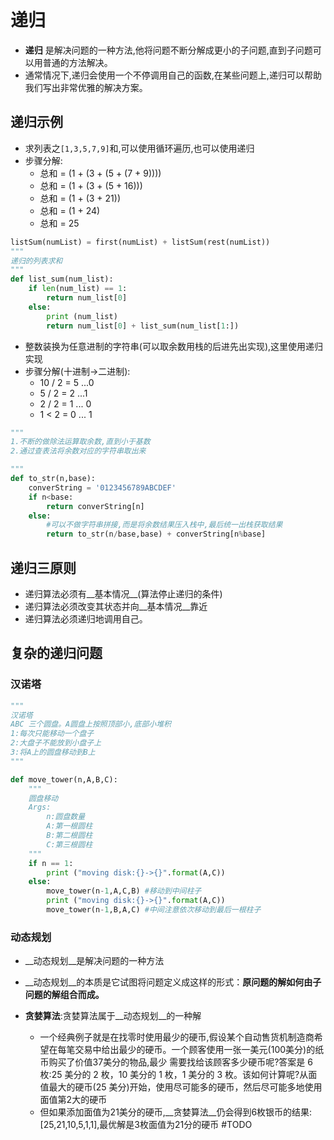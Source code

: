 # 递归
* __递归__ 是解决问题的一种方法,他将问题不断分解成更小的子问题,直到子问题可以用普通的方法解决。
* 通常情况下,递归会使用一个不停调用自己的函数,在某些问题上,递归可以帮助我们写出非常优雅的解决方案。

## 递归示例
* 求列表之```[1,3,5,7,9]```和,可以使用循环遍历,也可以使用递归
* 步骤分解: 
    * 总和 = (1 + (3 + (5 + (7 + 9)))) 
    * 总和 = (1 + (3 + (5 + 16))) 
    * 总和 = (1 + (3 + 21))
    * 总和 = (1 + 24)
    * 总和 = 25

```python
listSum(numList) = first(numList) + listSum(rest(numList))
"""
递归的列表求和
"""
def list_sum(num_list):
    if len(num_list) == 1:
        return num_list[0]
    else:
        print (num_list)
        return num_list[0] + list_sum(num_list[1:])
```

* 整数装换为任意进制的字符串(可以取余数用栈的后进先出实现),这里使用递归实现
* 步骤分解(十进制->二进制):
    * 10 / 2 = 5 ...0
    * 5 / 2 = 2 ...1
    * 2 / 2 = 1 ... 0
    * 1 < 2 = 0 ... 1

```python
"""
1.不断的做除法运算取余数,直到小于基数
2.通过查表法将余数对应的字符串取出来

"""
def to_str(n,base):
    converString = '0123456789ABCDEF'
    if n<base:
        return converString[n]
    else:
        #可以不做字符串拼接,而是将余数结果压入栈中,最后统一出栈获取结果
        return to_str(n/base,base) + converString[n%base]
```

## 递归三原则
* 递归算法必须有__基本情况__(算法停止递归的条件)
* 递归算法必须改变其状态并向__基本情况__靠近
* 递归算法必须递归地调用自己。


## 复杂的递归问题
### 汉诺塔

```python
"""
汉诺塔
ABC 三个圆盘。A圆盘上按照顶部小,底部小堆积
1:每次只能移动一个盘子
2:大盘子不能放到小盘子上
3:将A上的圆盘移动到B上
"""

def move_tower(n,A,B,C):
    """
    圆盘移动
    Args:
        n:圆盘数量
        A:第一根圆柱
        B:第二根圆柱
        C:第三根圆柱
    """
    if n == 1:
        print ("moving disk:{}->{}".format(A,C))
    else:
        move_tower(n-1,A,C,B) #移动到中间柱子
        print ("moving disk:{}->{}".format(A,C))
        move_tower(n-1,B,A,C) #中间注意依次移动到最后一根柱子
```

### 动态规划
* __动态规划__是解决问题的一种方法
* __动态规划__的本质是它试图将问题定义成这样的形式：__原问题的解如何由子问题的解组合而成。__

* __贪婪算法__:贪婪算法属于__动态规划__的一种解
    * 一个经典例子就是在找零时使用最少的硬币,假设某个自动售货机制造商希望在每笔交易中给出最少的硬币。一个顾客使用一张一美元(100美分)的纸币购买了价值37美分的物品,最少 需要找给该顾客多少硬币呢?答案是 6 枚:25 美分的 2 枚，10 美分的 1 枚，1 美分的 3 枚。该如何计算呢?从面值最大的硬币(25 美分)开始，使用尽可能多的硬币，然后尽可能多地使用面值第2大的硬币
    * 但如果添加面值为21美分的硬币,__贪婪算法__仍会得到6枚银币的结果:[25,21,10,5,1,1],最优解是3枚面值为21分的硬币
#TODO

